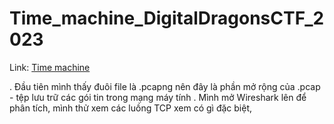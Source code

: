 # Time_machine_DigitalDragonsCTF_2023
Link: [Time machine](https://drive.google.com/file/d/1rSRcWnyefr6dVf29kP0fctoV27Kw5Vit/view?usp=sharing)

. Đầu tiên mình thấy đuôi file là .pcapng nên đây là phần mở rộng của .pcap - tệp lưu trữ các gói tin trong mạng máy tính
. Mình mở Wireshark lên để phân tích, mình thử xem các luồng TCP xem có gì đặc biệt, 
